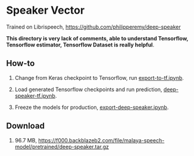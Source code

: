 # Speaker Vector

Trained on Librispeech, https://github.com/philipperemy/deep-speaker

**This directory is very lack of comments, able to understand Tensorflow, Tensorflow estimator, Tensorflow Dataset is really helpful**.

## How-to

1. Change from Keras checkpoint to Tensorflow, run [export-to-tf.ipynb](export-to-tf.ipynb).

2. Load generated Tensorflow checkpoints and run prediction, [deep-speaker-tf.ipynb](deep-speaker-tf.ipynb).

3. Freeze the models for production, [export-deep-speaker.ipynb](export-deep-speaker.ipynb).

## Download

1. 96.7 MB, https://f000.backblazeb2.com/file/malaya-speech-model/pretrained/deep-speaker.tar.gz